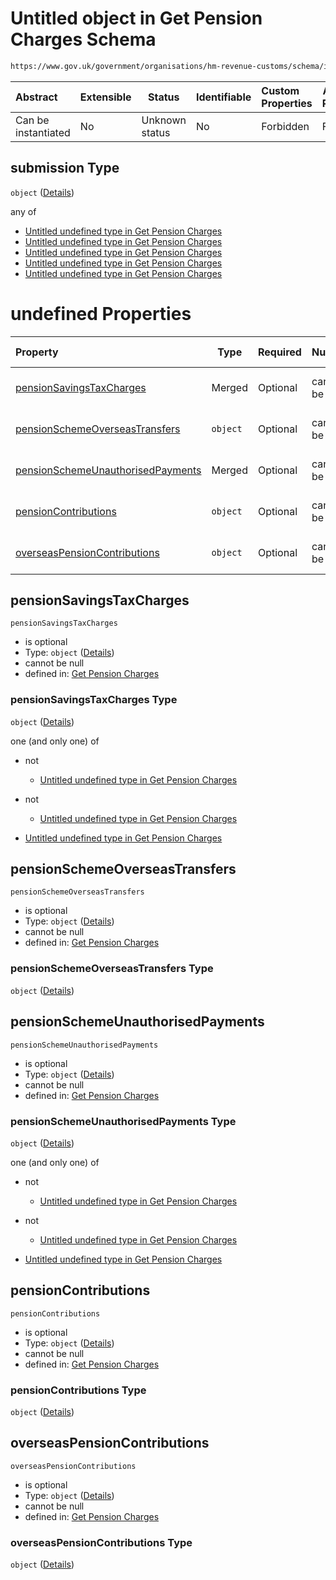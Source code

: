 # Untitled object in Get Pension Charges Schema

```txt
https://www.gov.uk/government/organisations/hm-revenue-customs/schema/itsa/Get_Pension_Charges#/definitions/submission
```




| Abstract            | Extensible | Status         | Identifiable | Custom Properties | Additional Properties | Access Restrictions | Defined In                                                            |
| :------------------ | ---------- | -------------- | ------------ | :---------------- | --------------------- | ------------------- | --------------------------------------------------------------------- |
| Can be instantiated | No         | Unknown status | No           | Forbidden         | Forbidden             | none                | [pensions.schema.json\*](pensions.schema.json "open original schema") |

## submission Type

`object` ([Details](pensions-definitions-submission.md))

any of

-   [Untitled undefined type in Get Pension Charges](pensions-definitions-submission-anyof-0.md "check type definition")
-   [Untitled undefined type in Get Pension Charges](pensions-definitions-submission-anyof-1.md "check type definition")
-   [Untitled undefined type in Get Pension Charges](pensions-definitions-submission-anyof-2.md "check type definition")
-   [Untitled undefined type in Get Pension Charges](pensions-definitions-submission-anyof-3.md "check type definition")
-   [Untitled undefined type in Get Pension Charges](pensions-definitions-submission-anyof-4.md "check type definition")

# undefined Properties

| Property                                                                | Type     | Required | Nullable       | Defined by                                                                                                                                                                                                                                                      |
| :---------------------------------------------------------------------- | -------- | -------- | -------------- | :-------------------------------------------------------------------------------------------------------------------------------------------------------------------------------------------------------------------------------------------------------------- |
| [pensionSavingsTaxCharges](#pensionSavingsTaxCharges)                   | Merged   | Optional | cannot be null | [Get Pension Charges](pensions-definitions-pensionsavingstaxchargestype.md "https&#x3A;//www.gov.uk/government/organisations/hm-revenue-customs/schema/itsa/Get_Pension_Charges#/definitions/submission/properties/pensionSavingsTaxCharges")                   |
| [pensionSchemeOverseasTransfers](#pensionSchemeOverseasTransfers)       | `object` | Optional | cannot be null | [Get Pension Charges](pensions-definitions-pensionschemeoverseastransferstype.md "https&#x3A;//www.gov.uk/government/organisations/hm-revenue-customs/schema/itsa/Get_Pension_Charges#/definitions/submission/properties/pensionSchemeOverseasTransfers")       |
| [pensionSchemeUnauthorisedPayments](#pensionSchemeUnauthorisedPayments) | Merged   | Optional | cannot be null | [Get Pension Charges](pensions-definitions-pensionschemeunauthorisedpaymentstype.md "https&#x3A;//www.gov.uk/government/organisations/hm-revenue-customs/schema/itsa/Get_Pension_Charges#/definitions/submission/properties/pensionSchemeUnauthorisedPayments") |
| [pensionContributions](#pensionContributions)                           | `object` | Optional | cannot be null | [Get Pension Charges](pensions-definitions-pensioncontributionstype.md "https&#x3A;//www.gov.uk/government/organisations/hm-revenue-customs/schema/itsa/Get_Pension_Charges#/definitions/submission/properties/pensionContributions")                           |
| [overseasPensionContributions](#overseasPensionContributions)           | `object` | Optional | cannot be null | [Get Pension Charges](pensions-definitions-overseaspensioncontributionstype.md "https&#x3A;//www.gov.uk/government/organisations/hm-revenue-customs/schema/itsa/Get_Pension_Charges#/definitions/submission/properties/overseasPensionContributions")           |

## pensionSavingsTaxCharges




`pensionSavingsTaxCharges`

-   is optional
-   Type: `object` ([Details](pensions-definitions-pensionsavingstaxchargestype.md))
-   cannot be null
-   defined in: [Get Pension Charges](pensions-definitions-pensionsavingstaxchargestype.md "https&#x3A;//www.gov.uk/government/organisations/hm-revenue-customs/schema/itsa/Get_Pension_Charges#/definitions/submission/properties/pensionSavingsTaxCharges")

### pensionSavingsTaxCharges Type

`object` ([Details](pensions-definitions-pensionsavingstaxchargestype.md))

one (and only one) of

-   not

    -   [Untitled undefined type in Get Pension Charges](pensions-definitions-pensionsavingstaxchargestype-oneof-0-not.md "check type definition")
-   not

    -   [Untitled undefined type in Get Pension Charges](pensions-definitions-pensionsavingstaxchargestype-oneof-1-not.md "check type definition")
-   [Untitled undefined type in Get Pension Charges](pensions-definitions-pensionsavingstaxchargestype-oneof-2.md "check type definition")

## pensionSchemeOverseasTransfers




`pensionSchemeOverseasTransfers`

-   is optional
-   Type: `object` ([Details](pensions-definitions-pensionschemeoverseastransferstype.md))
-   cannot be null
-   defined in: [Get Pension Charges](pensions-definitions-pensionschemeoverseastransferstype.md "https&#x3A;//www.gov.uk/government/organisations/hm-revenue-customs/schema/itsa/Get_Pension_Charges#/definitions/submission/properties/pensionSchemeOverseasTransfers")

### pensionSchemeOverseasTransfers Type

`object` ([Details](pensions-definitions-pensionschemeoverseastransferstype.md))

## pensionSchemeUnauthorisedPayments




`pensionSchemeUnauthorisedPayments`

-   is optional
-   Type: `object` ([Details](pensions-definitions-pensionschemeunauthorisedpaymentstype.md))
-   cannot be null
-   defined in: [Get Pension Charges](pensions-definitions-pensionschemeunauthorisedpaymentstype.md "https&#x3A;//www.gov.uk/government/organisations/hm-revenue-customs/schema/itsa/Get_Pension_Charges#/definitions/submission/properties/pensionSchemeUnauthorisedPayments")

### pensionSchemeUnauthorisedPayments Type

`object` ([Details](pensions-definitions-pensionschemeunauthorisedpaymentstype.md))

one (and only one) of

-   not

    -   [Untitled undefined type in Get Pension Charges](pensions-definitions-pensionschemeunauthorisedpaymentstype-oneof-0-not.md "check type definition")
-   not

    -   [Untitled undefined type in Get Pension Charges](pensions-definitions-pensionschemeunauthorisedpaymentstype-oneof-1-not.md "check type definition")
-   [Untitled undefined type in Get Pension Charges](pensions-definitions-pensionschemeunauthorisedpaymentstype-oneof-2.md "check type definition")

## pensionContributions




`pensionContributions`

-   is optional
-   Type: `object` ([Details](pensions-definitions-pensioncontributionstype.md))
-   cannot be null
-   defined in: [Get Pension Charges](pensions-definitions-pensioncontributionstype.md "https&#x3A;//www.gov.uk/government/organisations/hm-revenue-customs/schema/itsa/Get_Pension_Charges#/definitions/submission/properties/pensionContributions")

### pensionContributions Type

`object` ([Details](pensions-definitions-pensioncontributionstype.md))

## overseasPensionContributions




`overseasPensionContributions`

-   is optional
-   Type: `object` ([Details](pensions-definitions-overseaspensioncontributionstype.md))
-   cannot be null
-   defined in: [Get Pension Charges](pensions-definitions-overseaspensioncontributionstype.md "https&#x3A;//www.gov.uk/government/organisations/hm-revenue-customs/schema/itsa/Get_Pension_Charges#/definitions/submission/properties/overseasPensionContributions")

### overseasPensionContributions Type

`object` ([Details](pensions-definitions-overseaspensioncontributionstype.md))
